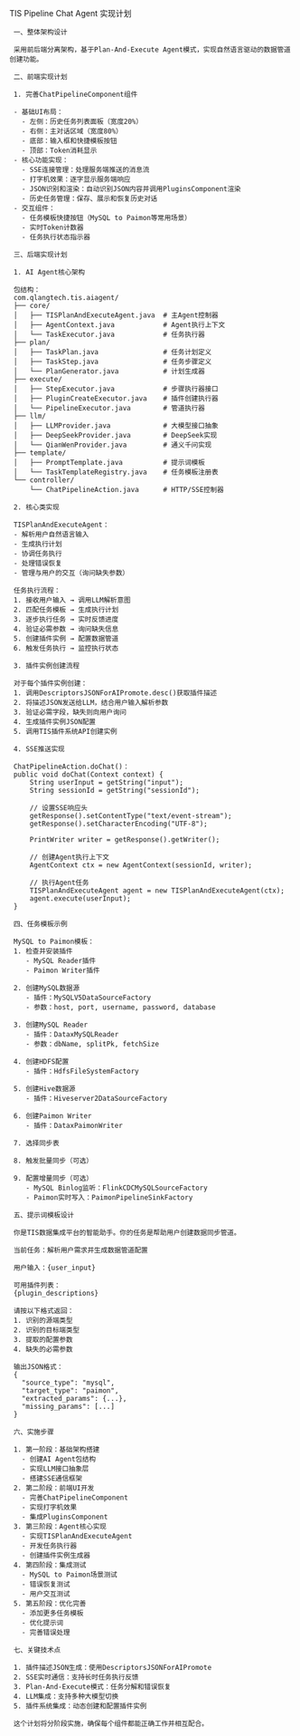 TIS Pipeline Chat Agent 实现计划

     一、整体架构设计

     采用前后端分离架构，基于Plan-And-Execute Agent模式，实现自然语言驱动的数据管道创建功能。

     二、前端实现计划

     1. 完善ChatPipelineComponent组件

     - 基础UI布局：
       - 左侧：历史任务列表面板（宽度20%）
       - 右侧：主对话区域（宽度80%）
       - 底部：输入框和快捷模板按钮
       - 顶部：Token消耗显示
     - 核心功能实现：
       - SSE连接管理：处理服务端推送的消息流
       - 打字机效果：逐字显示服务端响应
       - JSON识别和渲染：自动识别JSON内容并调用PluginsComponent渲染
       - 历史任务管理：保存、展示和恢复历史对话
     - 交互组件：
       - 任务模板快捷按钮（MySQL to Paimon等常用场景）
       - 实时Token计数器
       - 任务执行状态指示器

     三、后端实现计划

     1. AI Agent核心架构

     包结构：
     com.qlangtech.tis.aiagent/
     ├── core/
     │   ├── TISPlanAndExecuteAgent.java  # 主Agent控制器
     │   ├── AgentContext.java            # Agent执行上下文
     │   └── TaskExecutor.java            # 任务执行器
     ├── plan/
     │   ├── TaskPlan.java                # 任务计划定义
     │   ├── TaskStep.java                # 任务步骤定义
     │   └── PlanGenerator.java           # 计划生成器
     ├── execute/
     │   ├── StepExecutor.java            # 步骤执行器接口
     │   ├── PluginCreateExecutor.java    # 插件创建执行器
     │   └── PipelineExecutor.java        # 管道执行器
     ├── llm/
     │   ├── LLMProvider.java             # 大模型接口抽象
     │   ├── DeepSeekProvider.java        # DeepSeek实现
     │   └── QianWenProvider.java         # 通义千问实现
     ├── template/
     │   ├── PromptTemplate.java          # 提示词模板
     │   └── TaskTemplateRegistry.java    # 任务模板注册表
     └── controller/
         └── ChatPipelineAction.java      # HTTP/SSE控制器

     2. 核心类实现

     TISPlanAndExecuteAgent：
     - 解析用户自然语言输入
     - 生成执行计划
     - 协调任务执行
     - 处理错误恢复
     - 管理与用户的交互（询问缺失参数）

     任务执行流程：
     1. 接收用户输入 → 调用LLM解析意图
     2. 匹配任务模板 → 生成执行计划
     3. 逐步执行任务 → 实时反馈进度
     4. 验证必需参数 → 询问缺失信息
     5. 创建插件实例 → 配置数据管道
     6. 触发任务执行 → 监控执行状态

     3. 插件实例创建流程

     对于每个插件实例创建：
     1. 调用DescriptorsJSONForAIPromote.desc()获取插件描述
     2. 将描述JSON发送给LLM，结合用户输入解析参数
     3. 验证必需字段，缺失则向用户询问
     4. 生成插件实例JSON配置
     5. 调用TIS插件系统API创建实例

     4. SSE推送实现

     ChatPipelineAction.doChat()：
     public void doChat(Context context) {
         String userInput = getString("input");
         String sessionId = getString("sessionId");
         
         // 设置SSE响应头
         getResponse().setContentType("text/event-stream");
         getResponse().setCharacterEncoding("UTF-8");
         
         PrintWriter writer = getResponse().getWriter();
         
         // 创建Agent执行上下文
         AgentContext ctx = new AgentContext(sessionId, writer);
         
         // 执行Agent任务
         TISPlanAndExecuteAgent agent = new TISPlanAndExecuteAgent(ctx);
         agent.execute(userInput);
     }

     四、任务模板示例

     MySQL to Paimon模板：
     1. 检查并安装插件
        - MySQL Reader插件
        - Paimon Writer插件
        
     2. 创建MySQL数据源
        - 插件：MySQLV5DataSourceFactory
        - 参数：host, port, username, password, database
        
     3. 创建MySQL Reader
        - 插件：DataxMySQLReader
        - 参数：dbName, splitPk, fetchSize
        
     4. 创建HDFS配置
        - 插件：HdfsFileSystemFactory
        
     5. 创建Hive数据源
        - 插件：Hiveserver2DataSourceFactory
        
     6. 创建Paimon Writer
        - 插件：DataxPaimonWriter
        
     7. 选择同步表
        
     8. 触发批量同步（可选）
        
     9. 配置增量同步（可选）
        - MySQL Binlog监听：FlinkCDCMySQLSourceFactory
        - Paimon实时写入：PaimonPipelineSinkFactory

     五、提示词模板设计

     你是TIS数据集成平台的智能助手。你的任务是帮助用户创建数据同步管道。

     当前任务：解析用户需求并生成数据管道配置

     用户输入：{user_input}

     可用插件列表：
     {plugin_descriptions}

     请按以下格式返回：
     1. 识别的源端类型
     2. 识别的目标端类型
     3. 提取的配置参数
     4. 缺失的必需参数

     输出JSON格式：
     {
       "source_type": "mysql",
       "target_type": "paimon",
       "extracted_params": {...},
       "missing_params": [...]
     }

     六、实施步骤

     1. 第一阶段：基础架构搭建
       - 创建AI Agent包结构
       - 实现LLM接口抽象层
       - 搭建SSE通信框架
     2. 第二阶段：前端UI开发
       - 完善ChatPipelineComponent
       - 实现打字机效果
       - 集成PluginsComponent
     3. 第三阶段：Agent核心实现
       - 实现TISPlanAndExecuteAgent
       - 开发任务执行器
       - 创建插件实例生成器
     4. 第四阶段：集成测试
       - MySQL to Paimon场景测试
       - 错误恢复测试
       - 用户交互测试
     5. 第五阶段：优化完善
       - 添加更多任务模板
       - 优化提示词
       - 完善错误处理

     七、关键技术点

     1. 插件描述JSON生成：使用DescriptorsJSONForAIPromote
     2. SSE实时通信：支持长时任务执行反馈
     3. Plan-And-Execute模式：任务分解和错误恢复
     4. LLM集成：支持多种大模型切换
     5. 插件系统集成：动态创建和配置插件实例

     这个计划将分阶段实施，确保每个组件都能正确工作并相互配合。
